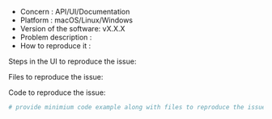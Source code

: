 - Concern : API/UI/Documentation
- Platform : macOS/Linux/Windows
- Version of the software: vX.X.X
- Problem description :
- How to reproduce it :

Steps in the UI to reproduce the issue:

Files to reproduce the issue:

Code to reproduce the issue:
```python
# provide minimium code example along with files to reproduce the issue
```
